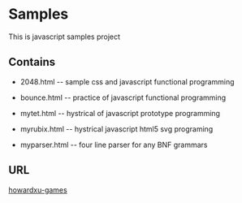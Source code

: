 Samples
======

This is javascript samples project  

Contains
--------
* 2048.html -- sample css and javascript functional programming 

* bounce.html -- practice of javascript functional programming

* mytet.html  -- hystrical of javascript prototype programming

* myrubix.html -- hystrical javascript html5 svg programing

* myparser.html -- four line parser for any BNF grammars

URL
---

 [howardxu-games](http://howardxu.freetzi.com/games/)

